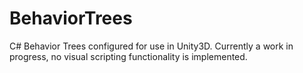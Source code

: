 # BehaviorTrees

C# Behavior Trees configured for use in Unity3D. Currently a work in progress, no visual scripting functionality is implemented.
